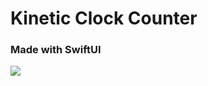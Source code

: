 # Kinetic Clock Counter

### Made with SwiftUI

![](https://github.com/devwaseem/KineticClockCounter/raw/main/assets/main.gif)
